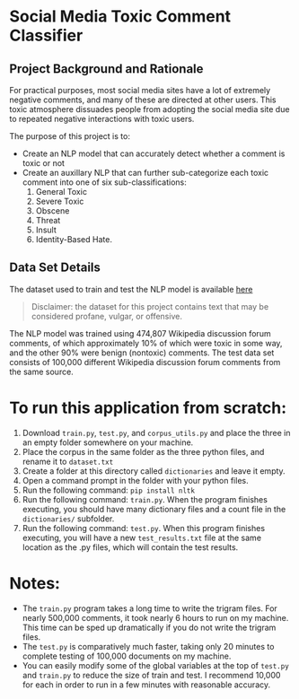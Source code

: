 # Social Media Toxic Comment Classifier

## Project Background and Rationale

For practical purposes, most social media sites have a lot of extremely negative comments, and many of these are 
directed at other users. This toxic atmosphere dissuades people from adopting the social media site due to repeated 
negative interactions with toxic users. 

The purpose of this project is to:
 * Create an NLP model that can accurately detect whether a comment is toxic or not
 * Create an auxillary NLP that can further sub-categorize each toxic comment into one of six sub-classifications: 
    1. General Toxic
    2. Severe Toxic
    3. Obscene
    4. Threat
    5. Insult
    6. Identity-Based Hate.
    
## Data Set Details
The dataset used to train and test the NLP model is available [here](https://www.kaggle.com/c/jigsaw-toxic-comment-classification-challenge/data)

> Disclaimer: the dataset for this project contains text that may be considered profane, vulgar, or offensive.

The NLP model was trained using 474,807 Wikipedia discussion forum comments, of which approximately 10% of which were 
toxic in some way, and the other 90% were benign (nontoxic) comments. The test data set consists of 100,000 different 
Wikipedia discussion forum comments from the same source.

# To run this application from scratch:
1. Download `train.py`, `test.py`, and `corpus_utils.py` and place the 
three in an empty folder somewhere on your machine.
2. Place the corpus in the same folder as the three python files, and 
rename it to `dataset.txt`
3. Create a folder at this directory called `dictionaries` and leave it 
empty.
4. Open a command prompt in the folder with your python files.
5. Run the following command: `pip install nltk`
6. Run the following command: `train.py`. When the program finishes 
executing, you should have many dictionary files and a count file in 
the `dictionaries/` subfolder.
7. Run the following command: `test.py`. When this program finishes 
executing, you will have a new `test_results.txt` file at the same 
location as the .py files, which will contain the test results.

# Notes:
* The `train.py` program takes a long time to write the trigram files. For nearly 
500,000 comments, it took nearly 6 hours to run on my machine. This 
time can be sped up dramatically if you do not write the trigram files.
* The `test.py` is comparatively much faster, taking only 20 minutes to 
complete testing of 100,000 documents on my machine.
* You can easily modify some of the global variables at the top of 
`test.py` and `train.py` to reduce the size of train and test. I recommend 
10,000 for each in order to run in a few minutes with reasonable 
accuracy.